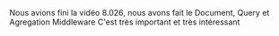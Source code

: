 Nous avions fini la vidéo 8.026, nous avons fait le Document, Query et Agregation Middleware
C'est très important et très intéressant
